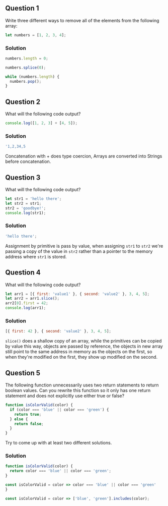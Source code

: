 ## Question 1

Write three different ways to remove all of the elements from the following array:

```js
let numbers = [1, 2, 3, 4];
```

### Solution

```js
numbers.length = 0;

numbers.splice(0);

while (numbers.length) {
  numbers.pop();
}
```

## Question 2

What will the following code output?

```js
console.log([1, 2, 3] + [4, 5]);
```

### Solution

```js
'1,2,34,5
```

Concatenation with + does type coercion, Arrays are converted into Strings before concatenation.

## Question 3

What will the following code output?

```js
let str1 = 'hello there';
let str2 = str1;
str2 = 'goodbye!';
console.log(str1);
```

### Solution

```js
'hello there';
```

Assignment by primitive is pass by value, when assigning `str1` to `str2` we're passing a copy of the value in `str2` rather than a pointer to the memory address where `str1` is stored.

## Question 4

What will the following code output?

```js
let arr1 = [{ first: 'value1' }, { second: 'value2' }, 3, 4, 5];
let arr2 = arr1.slice();
arr2[0].first = 42;
console.log(arr1);
```

### Solution

```js
[{ first: 42 }, { second: 'value2' }, 3, 4, 5];
```

`slice()` does a shallow copy of an array, while the primitives can be copied by value this way, objects are passed by reference, the objects in new array still point to the same address in memory as the objects on the first, so when they're modified on the first, they show up modified on the second.

## Question 5

The following function unnecessarily uses two return statements to return boolean values. Can you rewrite this function so it only has one return statement and does not explicitly use either true or false?

```js
function isColorValid(color) {
  if (color === 'blue' || color === 'green') {
    return true;
  } else {
    return false;
  }
}
```

Try to come up with at least two different solutions.

### Solution

```js
function isColorValid(color) {
  return color === 'blue' || color === 'green';
}

const isColorValid = color => color === 'blue' || color === 'green'
}

const isColorValid = color => ['blue', 'green'].includes(color);
```
